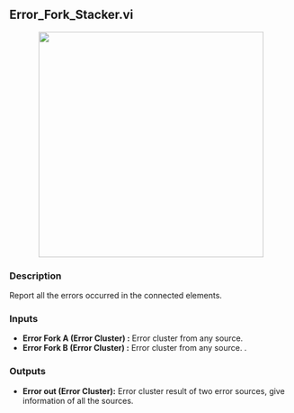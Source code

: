 ## Error_Fork_Stacker.vi
<p align="center">
<img src="https://github.com/monoDriveIO/client/blob/lv_client_docs/WikiPhotos/LV_client/utilities/monoDrive_lvlib_Error_Fork_Stackerc.png?raw=true" 
width="400"  />
</p>

### Description 
Report all the errors occurred in the connected elements.

### Inputs

- **Error Fork A (Error Cluster) :** Error cluster from any source.
- **Error Fork B (Error Cluster) :** Error cluster from any source. .

### Outputs
- **Error out (Error Cluster):** Error cluster result of two error sources, give information of all the sources. 
